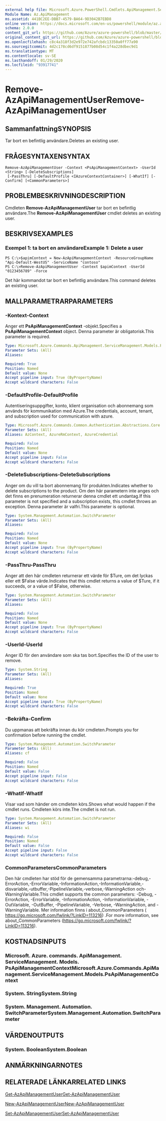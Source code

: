 ```yaml
---
external help file: Microsoft.Azure.PowerShell.Cmdlets.ApiManagement.ServiceManagement.dll-Help.xml
Module Name: Az.ApiManagement
ms.assetid: 441BC2EE-DBB7-4579-BA64-9D3042B7EBD8
online version: https://docs.microsoft.com/en-us/powershell/module/az.apimanagement/remove-azapimanagementuser
schema: 2.0.0
content_git_url: https://github.com/Azure/azure-powershell/blob/master/src/ApiManagement/ApiManagement/help/Remove-AzApiManagementUser.md
original_content_git_url: https://github.com/Azure/azure-powershell/blob/master/src/ApiManagement/ApiManagement/help/Remove-AzApiManagementUser.md
ms.openlocfilehash: c8c4a318f3d2e972e742afcbdc13350a0ff77a90
ms.sourcegitcommit: 4d2c178cd6df9151877b08d54c1f4a228dbec9d1
ms.translationtype: MT
ms.contentlocale: sv-SE
ms.lasthandoff: 01/29/2020
ms.locfileid: "93917741"
---
```

# <span data-ttu-id="d2209-101">Remove-AzApiManagementUser</span><span class="sxs-lookup"><span data-stu-id="d2209-101">Remove-AzApiManagementUser</span></span>

## <span data-ttu-id="d2209-102">Sammanfattning</span><span class="sxs-lookup"><span data-stu-id="d2209-102">SYNOPSIS</span></span>
<span data-ttu-id="d2209-103">Tar bort en befintlig användare.</span><span class="sxs-lookup"><span data-stu-id="d2209-103">Deletes an existing user.</span></span>

## <span data-ttu-id="d2209-104">FRÅGESYNTAXEN</span><span class="sxs-lookup"><span data-stu-id="d2209-104">SYNTAX</span></span>

```
Remove-AzApiManagementUser -Context <PsApiManagementContext> -UserId <String> [-DeleteSubscriptions]
 [-PassThru] [-DefaultProfile <IAzureContextContainer>] [-WhatIf] [-Confirm] [<CommonParameters>]
```

## <span data-ttu-id="d2209-105">PROBLEMBESKRIVNING</span><span class="sxs-lookup"><span data-stu-id="d2209-105">DESCRIPTION</span></span>
<span data-ttu-id="d2209-106">Cmdleten **Remove-AzApiManagementUser** tar bort en befintlig användare.</span><span class="sxs-lookup"><span data-stu-id="d2209-106">The **Remove-AzApiManagementUser** cmdlet deletes an existing user.</span></span>

## <span data-ttu-id="d2209-107">BESKRIVS</span><span class="sxs-lookup"><span data-stu-id="d2209-107">EXAMPLES</span></span>

### <span data-ttu-id="d2209-108">Exempel 1: ta bort en användare</span><span class="sxs-lookup"><span data-stu-id="d2209-108">Example 1: Delete a user</span></span>
```
PS C:\>$apimContext = New-AzApiManagementContext -ResourceGroupName "Api-Default-WestUS" -ServiceName "contoso"
PS C:\>Remove-AzApiManagementUser -Context $apimContext -UserId "0123456789" -Force
```

<span data-ttu-id="d2209-109">Det här kommandot tar bort en befintlig användare.</span><span class="sxs-lookup"><span data-stu-id="d2209-109">This command deletes an existing user.</span></span>

## <span data-ttu-id="d2209-110">MALLPARAMETRAR</span><span class="sxs-lookup"><span data-stu-id="d2209-110">PARAMETERS</span></span>

### <span data-ttu-id="d2209-111">-Kontext</span><span class="sxs-lookup"><span data-stu-id="d2209-111">-Context</span></span>
<span data-ttu-id="d2209-112">Anger ett **PsApiManagementContext** -objekt.</span><span class="sxs-lookup"><span data-stu-id="d2209-112">Specifies a **PsApiManagementContext** object.</span></span>
<span data-ttu-id="d2209-113">Denna parameter är obligatorisk.</span><span class="sxs-lookup"><span data-stu-id="d2209-113">This parameter is required.</span></span>

```yaml
Type: Microsoft.Azure.Commands.ApiManagement.ServiceManagement.Models.PsApiManagementContext
Parameter Sets: (All)
Aliases:

Required: True
Position: Named
Default value: None
Accept pipeline input: True (ByPropertyName)
Accept wildcard characters: False
```

### <span data-ttu-id="d2209-114">-DefaultProfile</span><span class="sxs-lookup"><span data-stu-id="d2209-114">-DefaultProfile</span></span>
<span data-ttu-id="d2209-115">Autentiseringsuppgifter, konto, klient organisation och abonnemang som används för kommunikation med Azure.</span><span class="sxs-lookup"><span data-stu-id="d2209-115">The credentials, account, tenant, and subscription used for communication with azure.</span></span>

```yaml
Type: Microsoft.Azure.Commands.Common.Authentication.Abstractions.Core.IAzureContextContainer
Parameter Sets: (All)
Aliases: AzContext, AzureRmContext, AzureCredential

Required: False
Position: Named
Default value: None
Accept pipeline input: False
Accept wildcard characters: False
```

### <span data-ttu-id="d2209-116">-DeleteSubscriptions</span><span class="sxs-lookup"><span data-stu-id="d2209-116">-DeleteSubscriptions</span></span>
<span data-ttu-id="d2209-117">Anger om du vill ta bort abonnemang för produkten.</span><span class="sxs-lookup"><span data-stu-id="d2209-117">Indicates whether to delete subscriptions to the product.</span></span>
<span data-ttu-id="d2209-118">Om den här parametern inte anges och det finns en prenumeration returnerar denna cmdlet ett undantag.</span><span class="sxs-lookup"><span data-stu-id="d2209-118">If this parameter is not specified and a subscription exists, this cmdlet throws an exception.</span></span>
<span data-ttu-id="d2209-119">Denna parameter är valfri.</span><span class="sxs-lookup"><span data-stu-id="d2209-119">This parameter is optional.</span></span>

```yaml
Type: System.Management.Automation.SwitchParameter
Parameter Sets: (All)
Aliases:

Required: False
Position: Named
Default value: None
Accept pipeline input: True (ByPropertyName)
Accept wildcard characters: False
```

### <span data-ttu-id="d2209-120">-PassThru</span><span class="sxs-lookup"><span data-stu-id="d2209-120">-PassThru</span></span>
<span data-ttu-id="d2209-121">Anger att den här cmdleten returnerar ett värde för $Ture, om det lyckas eller ett $False värde.</span><span class="sxs-lookup"><span data-stu-id="d2209-121">Indicates that this cmdlet returns a value of $Ture, if it succeeds, or a value of $False, otherwise.</span></span>

```yaml
Type: System.Management.Automation.SwitchParameter
Parameter Sets: (All)
Aliases:

Required: False
Position: Named
Default value: None
Accept pipeline input: True (ByPropertyName)
Accept wildcard characters: False
```

### <span data-ttu-id="d2209-122">-UserId</span><span class="sxs-lookup"><span data-stu-id="d2209-122">-UserId</span></span>
<span data-ttu-id="d2209-123">Anger ID för den användare som ska tas bort.</span><span class="sxs-lookup"><span data-stu-id="d2209-123">Specifies the ID of the user to remove.</span></span>

```yaml
Type: System.String
Parameter Sets: (All)
Aliases:

Required: True
Position: Named
Default value: None
Accept pipeline input: True (ByPropertyName)
Accept wildcard characters: False
```

### <span data-ttu-id="d2209-124">-Bekräfta</span><span class="sxs-lookup"><span data-stu-id="d2209-124">-Confirm</span></span>
<span data-ttu-id="d2209-125">Du uppmanas att bekräfta innan du kör cmdleten.</span><span class="sxs-lookup"><span data-stu-id="d2209-125">Prompts you for confirmation before running the cmdlet.</span></span>

```yaml
Type: System.Management.Automation.SwitchParameter
Parameter Sets: (All)
Aliases: cf

Required: False
Position: Named
Default value: False
Accept pipeline input: False
Accept wildcard characters: False
```

### <span data-ttu-id="d2209-126">-WhatIf</span><span class="sxs-lookup"><span data-stu-id="d2209-126">-WhatIf</span></span>
<span data-ttu-id="d2209-127">Visar vad som händer om cmdleten körs.</span><span class="sxs-lookup"><span data-stu-id="d2209-127">Shows what would happen if the cmdlet runs.</span></span>
<span data-ttu-id="d2209-128">Cmdleten körs inte.</span><span class="sxs-lookup"><span data-stu-id="d2209-128">The cmdlet is not run.</span></span>

```yaml
Type: System.Management.Automation.SwitchParameter
Parameter Sets: (All)
Aliases: wi

Required: False
Position: Named
Default value: False
Accept pipeline input: False
Accept wildcard characters: False
```

### <span data-ttu-id="d2209-129">CommonParameters</span><span class="sxs-lookup"><span data-stu-id="d2209-129">CommonParameters</span></span>
<span data-ttu-id="d2209-130">Den här cmdleten har stöd för de gemensamma parametrarna:-debug,-ErrorAction,-ErrorVariable,-InformationAction,-InformationVariable,-disvariable,-utbuffer,-PipelineVariable,-verbose,-WarningAction och-WarningVariable.</span><span class="sxs-lookup"><span data-stu-id="d2209-130">This cmdlet supports the common parameters: -Debug, -ErrorAction, -ErrorVariable, -InformationAction, -InformationVariable, -OutVariable, -OutBuffer, -PipelineVariable, -Verbose, -WarningAction, and -WarningVariable.</span></span> <span data-ttu-id="d2209-131">Mer information finns i about_CommonParameters ( https://go.microsoft.com/fwlink/?LinkID=113216) .</span><span class="sxs-lookup"><span data-stu-id="d2209-131">For more information, see about_CommonParameters (https://go.microsoft.com/fwlink/?LinkID=113216).</span></span>

## <span data-ttu-id="d2209-132">KOSTNADS</span><span class="sxs-lookup"><span data-stu-id="d2209-132">INPUTS</span></span>

### <span data-ttu-id="d2209-133">Microsoft. Azure. commands. ApiManagement. ServiceManagement. Models. PsApiManagementContext</span><span class="sxs-lookup"><span data-stu-id="d2209-133">Microsoft.Azure.Commands.ApiManagement.ServiceManagement.Models.PsApiManagementContext</span></span>

### <span data-ttu-id="d2209-134">System. String</span><span class="sxs-lookup"><span data-stu-id="d2209-134">System.String</span></span>

### <span data-ttu-id="d2209-135">System. Management. Automation. SwitchParameter</span><span class="sxs-lookup"><span data-stu-id="d2209-135">System.Management.Automation.SwitchParameter</span></span>

## <span data-ttu-id="d2209-136">VÄRDEN</span><span class="sxs-lookup"><span data-stu-id="d2209-136">OUTPUTS</span></span>

### <span data-ttu-id="d2209-137">System. Boolean</span><span class="sxs-lookup"><span data-stu-id="d2209-137">System.Boolean</span></span>

## <span data-ttu-id="d2209-138">ANMÄRKNINGAR</span><span class="sxs-lookup"><span data-stu-id="d2209-138">NOTES</span></span>

## <span data-ttu-id="d2209-139">RELATERADE LÄNKAR</span><span class="sxs-lookup"><span data-stu-id="d2209-139">RELATED LINKS</span></span>

[<span data-ttu-id="d2209-140">Get-AzApiManagementUser</span><span class="sxs-lookup"><span data-stu-id="d2209-140">Get-AzApiManagementUser</span></span>](./Get-AzApiManagementUser.md)

[<span data-ttu-id="d2209-141">New-AzApiManagementUser</span><span class="sxs-lookup"><span data-stu-id="d2209-141">New-AzApiManagementUser</span></span>](./New-AzApiManagementUser.md)

[<span data-ttu-id="d2209-142">Set-AzApiManagementUser</span><span class="sxs-lookup"><span data-stu-id="d2209-142">Set-AzApiManagementUser</span></span>](./Set-AzApiManagementUser.md)


